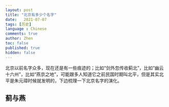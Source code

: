 ```yaml
---
layout: post
title: "北京有多少个名字"
date:   2021-07-07
tags: [历史]
language : Chinese
comments: true
author: Zhen
toc: false
published: true
hidden: false
---
```

北京以前名字众多，现在还是有一些痕迹的；比如“剑外忽传收蓟北”，比如“幽云十六州”，比如“燕京之地”，可能跟多人知道它之前民国时期叫北平，但是其实北平是朱元璋时候就发明的，下边梳理一下北京名字的演化。

## 蓟与燕

<!--stackedit_data:
eyJoaXN0b3J5IjpbMTMyODk3ODg3NF19
-->